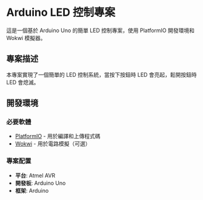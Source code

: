 # Arduino LED 控制專案

這是一個基於 Arduino Uno 的簡單 LED 控制專案，使用 PlatformIO 開發環境和 Wokwi 模擬器。

## 專案描述

本專案實現了一個簡單的 LED 控制系統，當按下按鈕時 LED 會亮起，鬆開按鈕時 LED 會熄滅。

## 開發環境

### 必要軟體

- [PlatformIO](https://platformio.org/) - 用於編譯和上傳程式碼
- [Wokwi](https://wokwi.com/) - 用於電路模擬（可選）

### 專案配置

- **平台**: Atmel AVR
- **開發板**: Arduino Uno
- **框架**: Arduino

